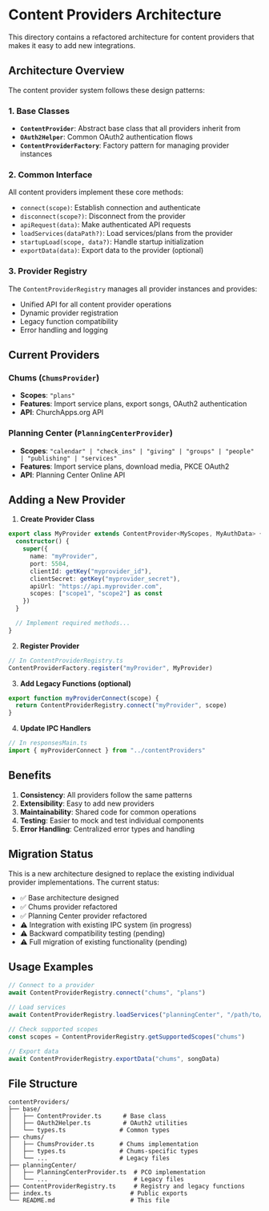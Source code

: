 # Content Providers Architecture

This directory contains a refactored architecture for content providers that makes it easy to add new integrations.

## Architecture Overview

The content provider system follows these design patterns:

### 1. Base Classes
- **`ContentProvider`**: Abstract base class that all providers inherit from
- **`OAuth2Helper`**: Common OAuth2 authentication flows
- **`ContentProviderFactory`**: Factory pattern for managing provider instances

### 2. Common Interface
All content providers implement these core methods:
- `connect(scope)`: Establish connection and authenticate
- `disconnect(scope?)`: Disconnect from the provider
- `apiRequest(data)`: Make authenticated API requests
- `loadServices(dataPath?)`: Load services/plans from the provider
- `startupLoad(scope, data?)`: Handle startup initialization
- `exportData(data)`: Export data to the provider (optional)

### 3. Provider Registry
The `ContentProviderRegistry` manages all provider instances and provides:
- Unified API for all content provider operations
- Dynamic provider registration
- Legacy function compatibility
- Error handling and logging

## Current Providers

### Chums (`ChumsProvider`)
- **Scopes**: `"plans"`
- **Features**: Import service plans, export songs, OAuth2 authentication
- **API**: ChurchApps.org API

### Planning Center (`PlanningCenterProvider`)
- **Scopes**: `"calendar" | "check_ins" | "giving" | "groups" | "people" | "publishing" | "services"`
- **Features**: Import service plans, download media, PKCE OAuth2
- **API**: Planning Center Online API

## Adding a New Provider

1. **Create Provider Class**
```typescript
export class MyProvider extends ContentProvider<MyScopes, MyAuthData> {
  constructor() {
    super({
      name: "myProvider",
      port: 5504,
      clientId: getKey("myprovider_id"),
      clientSecret: getKey("myprovider_secret"),
      apiUrl: "https://api.myprovider.com",
      scopes: ["scope1", "scope2"] as const
    })
  }

  // Implement required methods...
}
```

2. **Register Provider**
```typescript
// In ContentProviderRegistry.ts
ContentProviderFactory.register("myProvider", MyProvider)
```

3. **Add Legacy Functions (optional)**
```typescript
export function myProviderConnect(scope) {
  return ContentProviderRegistry.connect("myProvider", scope)
}
```

4. **Update IPC Handlers**
```typescript
// In responsesMain.ts
import { myProviderConnect } from "../contentProviders"
```

## Benefits

1. **Consistency**: All providers follow the same patterns
2. **Extensibility**: Easy to add new providers
3. **Maintainability**: Shared code for common operations
4. **Testing**: Easier to mock and test individual components
5. **Error Handling**: Centralized error types and handling

## Migration Status

This is a new architecture designed to replace the existing individual provider implementations. The current status:

- ✅ Base architecture designed
- ✅ Chums provider refactored
- ✅ Planning Center provider refactored
- ⚠️ Integration with existing IPC system (in progress)
- ⚠️ Backward compatibility testing (pending)
- ⚠️ Full migration of existing functionality (pending)

## Usage Examples

```typescript
// Connect to a provider
await ContentProviderRegistry.connect("chums", "plans")

// Load services
await ContentProviderRegistry.loadServices("planningCenter", "/path/to/data")

// Check supported scopes
const scopes = ContentProviderRegistry.getSupportedScopes("chums")

// Export data
await ContentProviderRegistry.exportData("chums", songData)
```

## File Structure

```
contentProviders/
├── base/
│   ├── ContentProvider.ts      # Base class
│   ├── OAuth2Helper.ts         # OAuth2 utilities
│   └── types.ts               # Common types
├── chums/
│   ├── ChumsProvider.ts       # Chums implementation
│   ├── types.ts               # Chums-specific types
│   └── ...                    # Legacy files
├── planningCenter/
│   ├── PlanningCenterProvider.ts  # PCO implementation
│   └── ...                        # Legacy files
├── ContentProviderRegistry.ts     # Registry and legacy functions
├── index.ts                      # Public exports
└── README.md                     # This file
```
